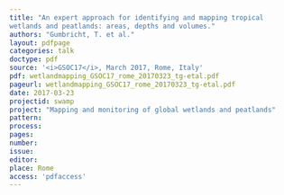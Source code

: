 ```yaml
---
title: "An expert approach for identifying and mapping tropical
wetlands and peatlands: areas, depths and volumes."
authors: "Gumbricht, T. et al."
layout: pdfpage
categories: talk
doctype: pdf
source: '<i>GSOC17</i>, March 2017, Rome, Italy'
pdf: wetlandmapping_GSOC17_rome_20170323_tg-etal.pdf
pageurl: wetlandmapping_GSOC17_rome_20170323_tg-etal.pdf
date: 2017-03-23
projectid: swamp
project: "Mapping and monitoring of global wetlands and peatlands"
pattern:
process:
pages:
number:
issue:
editor:
place: Rome
access: 'pdfaccess'
---
```

